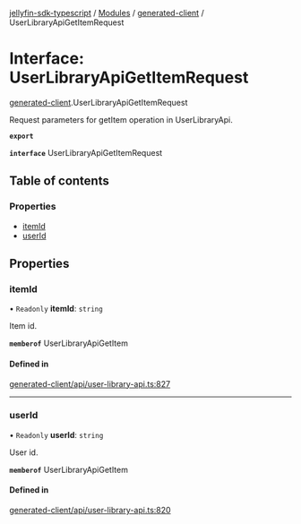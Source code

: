 [jellyfin-sdk-typescript](../README.md) / [Modules](../modules.md) / [generated-client](../modules/generated_client.md) / UserLibraryApiGetItemRequest

# Interface: UserLibraryApiGetItemRequest

[generated-client](../modules/generated_client.md).UserLibraryApiGetItemRequest

Request parameters for getItem operation in UserLibraryApi.

**`export`**

**`interface`** UserLibraryApiGetItemRequest

## Table of contents

### Properties

- [itemId](generated_client.UserLibraryApiGetItemRequest.md#itemid)
- [userId](generated_client.UserLibraryApiGetItemRequest.md#userid)

## Properties

### itemId

• `Readonly` **itemId**: `string`

Item id.

**`memberof`** UserLibraryApiGetItem

#### Defined in

[generated-client/api/user-library-api.ts:827](https://github.com/thornbill/jellyfin-sdk-typescript/blob/e4df7f8/src/generated-client/api/user-library-api.ts#L827)

___

### userId

• `Readonly` **userId**: `string`

User id.

**`memberof`** UserLibraryApiGetItem

#### Defined in

[generated-client/api/user-library-api.ts:820](https://github.com/thornbill/jellyfin-sdk-typescript/blob/e4df7f8/src/generated-client/api/user-library-api.ts#L820)
